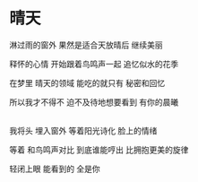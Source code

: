 # 晴天

淋过雨的窗外 果然是适合天放晴后 继续美丽

释怀的心情 开始跟着鸟鸣声一起 追忆似水的花季

在梦里 晴天的领域 能吃的就只有 秘密和回忆

所以我才不得不 迫不及待地想要看到 有你的晨曦
<br/>
<br/>

我将头 埋入窗外 等着阳光诗化 脸上的情绪

等着 和鸟鸣声对比 到底谁能哼出 比拥抱更美的旋律

轻闭上眼 能看到的 全是你
